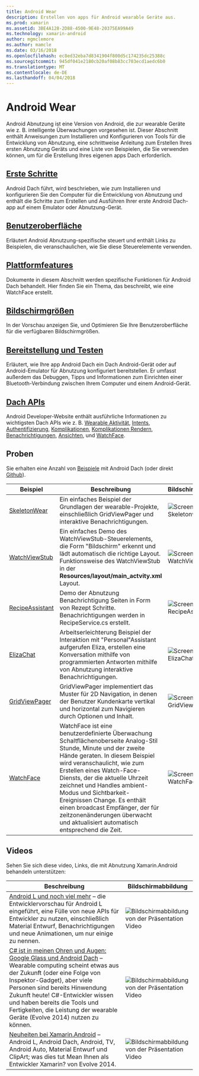 ```yaml
---
title: Android Wear
description: Erstellen von apps für Android wearable Geräte aus.
ms.prod: xamarin
ms.assetid: 3BE4A128-2D88-4500-9E48-20375EA99A49
ms.technology: xamarin-android
author: mgmclemore
ms.author: mamcle
ms.date: 03/16/2018
ms.openlocfilehash: ec8ed32eba7d8341904f800d5c174235dc25388c
ms.sourcegitcommit: 945df041e2180cb20af08b83cc703ecd1aedc6b0
ms.translationtype: MT
ms.contentlocale: de-DE
ms.lasthandoff: 04/04/2018
---
```

# <a name="android-wear"></a>Android Wear

Android Abnutzung ist eine Version von Android, die zur wearable Geräte wie z. B. intelligente Überwachungen vorgesehen ist. Dieser Abschnitt enthält Anweisungen zum Installieren und Konfigurieren von Tools für die Entwicklung von Abnutzung, eine schrittweise Anleitung zum Erstellen Ihres ersten Abnutzung Geräts und eine Liste von Beispielen, die Sie verwenden können, um für die Erstellung Ihres eigenen apps Dach erforderlich.

##  <a name="getting-startedandroidwearget-startedindexmd"></a>[Erste Schritte](~/android/wear/get-started/index.md)

Android Dach führt, wird beschrieben, wie zum Installieren und konfigurieren Sie den Computer für die Entwicklung von Abnutzung und enthält die Schritte zum Erstellen und Ausführen Ihrer erste Android Dach-app auf einem Emulator oder Abnutzung-Gerät.

##  <a name="user-interfaceandroidwearuser-interfaceindexmd"></a>[Benutzeroberfläche](~/android/wear/user-interface/index.md)

Erläutert Android Abnutzung-spezifische steuert und enthält Links zu Beispielen, die veranschaulichen, wie Sie diese Steuerelemente verwenden.

##  <a name="platform-featuresandroidwearplatformindexmd"></a>[Plattformfeatures](~/android/wear/platform/index.md)

Dokumente in diesem Abschnitt werden spezifische Funktionen für Android Dach behandelt. Hier finden Sie ein Thema, das beschreibt, wie eine WatchFace erstellt.

##  <a name="screen-sizesandroidwearscreen-sizesmd"></a>[Bildschirmgrößen](~/android/wear/screen-sizes.md)

In der Vorschau anzeigen Sie, und Optimieren Sie Ihre Benutzeroberfläche für die verfügbaren Bildschirmgrößen.

##  <a name="deployment--testingandroidweardeploy-testindexmd"></a>[Bereitstellung und Testen](~/android/wear/deploy-test/index.md)

Erläutert, wie Ihre app Android Dach ein Dach Android-Gerät oder auf Android-Emulator für Abnutzung konfiguriert bereitstellen. Er umfasst außerdem das Debuggen, Tipps und Informationen zum Einrichten einer Bluetooth-Verbindung zwischen Ihrem Computer und einem Android-Gerät.

##  <a name="wear-apishttpsdeveloperandroidcomreferenceandroidsupportwearable"></a>[Dach APIs](https://developer.android.com/reference/android/support/wearable)

Android Developer-Website enthält ausführliche Informationen zu wichtigsten Dach APIs wie z. B. [Wearable Aktivität](https://developer.android.com/reference/android/support/wearable/activity/package-summary.html), [Intents](https://developer.android.com/reference/com/google/android/wearable/intent/package-summary.html), [Authentifizierung](https://developer.android.com/reference/android/support/wearable/authentication/package-summary.html), [ Komplikationen](https://developer.android.com/reference/android/support/wearable/complications/package-summary.html), [Komplikationen Rendern](https://developer.android.com/reference/android/support/wearable/complications/rendering/package-summary.html), [Benachrichtigungen](https://developer.android.com/reference/android/support/wearable/notifications/package-summary.html), [Ansichten](https://developer.android.com/reference/android/support/wearable/view/package-summary.html), und [WatchFace](https://developer.android.com/reference/android/support/wearable/watchface/package-summary.html).



## <a name="samples"></a>Proben

Sie erhalten eine Anzahl von [Beispiele](https://developer.xamarin.com/samples/android/Android%20Wear/) mit Android Dach (oder direkt [Github](https://github.com/xamarin/monodroid-samples/tree/master/wear)). 

|Beispiel|Beschreibung|Bildschirmabbildung|
|--- |--- |--- |
|[SkeletonWear](https://developer.xamarin.com/samples/SkeletonWear/)|Ein einfaches Beispiel der Grundlagen der wearable-Projekte, einschließlich GridViewPager und interaktive Benachrichtigungen.|![Screenshot des Skeletonwear](images/skeleton.png)|
|[WatchViewStub](https://developer.xamarin.com/samples/WatchViewStub/)|Ein einfaches Demo des WatchViewStub-Steuerelements, die Form "Bildschirm" erkennt und lädt automatisch die richtige Layout.  Funktionsweise des WatchViewStub in der **Resources/layout/main_actvity.xml** Layout.|![Screenshot des WatchViewStub](images/watchview.png)|
|[RecipeAssistant](https://developer.xamarin.com/samples/RecipeAssistant/)|Demo der Abnutzung Benachrichtigung Seiten in Form von Rezept Schritte. Benachrichtigungen werden in RecipeService.cs erstellt.|![Screenshot des RecipeAssistant](images/recipeassist.png)|
|[ElizaChat](https://developer.xamarin.com/samples/ElizaChat/)|Arbeitserleichterung Beispiel der Interaktion mit "Personal"Assistant aufgerufen Eliza, erstellen eine Konversation mithilfe von programmierten Antworten mithilfe von Abnutzung interaktive Benachrichtigungen.|![Screenshot des ElizaChat](images/eliza.png)|
|[GridViewPager](https://developer.xamarin.com/samples/GridViewPager/)|GridViewPager implementiert das Muster für 2D Navigation, in denen der Benutzer Kundenkarte vertikal und horizontal zum Navigieren durch Optionen und Inhalt.|![Screenshot des GridViewPager](images/gridviewpager.png)|
|[WatchFace](https://developer.xamarin.com/samples/monodroid/wear/WatchFace)|WatchFace ist eine benutzerdefinierte Überwachung Schaltflächenoberseite Analog-Stil Stunde, Minute und der zweite Hände geraten. In diesem Beispiel wird veranschaulicht, wie zum Erstellen eines Watch-Face-Diensts, der die aktuelle Uhrzeit zeichnet und Handles ambient-Modus und Sichtbarkeit-Ereignissen Change. Es enthält einen broadcast Empfänger, der für zeitzonenänderungen überwacht und aktualisiert automatisch entsprechend die Zeit.|![Screenshot des WatchFace](images/gridviewpager.png)|


##  <a name="videos"></a>Videos

Sehen Sie sich diese video, Links, die mit Abnutzung Xamarin.Android behandeln unterstützen:

|Beschreibung|Bildschirmabbildung|
|--- |--- |
|[Android L und noch viel mehr](http://blog.xamarin.com/webinar-recording-android-l-and-so-much-more/) &ndash; die Entwicklervorschau für Android L eingeführt, eine Fülle von neue APIs für Entwickler zu nutzen, einschließlich Material Entwurf, Benachrichtigungen und neue Animationen, um nur einige zu nennen.|![Bildschirmabbildung von der Präsentation Video](images/video-android-l.png)|
|[C# ist in meinen Ohren und Augen: Google Glass und Android Dach](https://www.youtube.com/watch?v=80H8tXByZQc) &ndash; Wearable computing scheint etwas aus der Zukunft (oder eine Folge von Inspektor-Gadget), aber viele Personen sind bereits Hinwendung Zukunft heute! C#-Entwickler wissen und haben bereits die Tools und Fertigkeiten, die Leistung der wearable Geräte (Evolve 2014) nutzen zu können.|![Bildschirmabbildung von der Präsentation Video](images/video-eyes-ears.png)|
|[Neuheiten bei Xamarin.Android](https://www.youtube.com/watch?v=Gpqc2XZIQfU) &ndash; Android L, Android Dach, Android, TV, Android Auto, Material Entwurf und ClipArt; was dies tut Mean Ihnen als Entwickler Xamarin? von Evolve 2014.|![Bildschirmabbildung von der Präsentation Video](Images/video-whats-new.png)|


<!--

March 18
http://blog.xamarin.com/android-wear/

August 14
http://blog.xamarin.com/android-l-developer-preview-android-wear-support/

August 27
http://blog.xamarin.com/tips-for-your-first-android-wear-app/

Watch Face
https://github.com/Redth/Xamarin.Wear.WatchFace
-->
